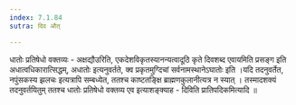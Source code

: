 ```yaml
---
index: 7.1.84
sutra: दिव औत्

---
```

  धातोः प्रतिषेधो वक्तव्यः - अक्षद्यौउरिति, एकदेशविकृतस्यानन्यत्वादूठि कृते दिवशब्द एवायमिति प्रसङ्ग इति अधात्वधिकारात्सिद्धम्, अधातोः इत्यनुवर्तते, क्व प्रकृतमुग्दिचां सर्वनामस्थानेऽघातोः इति ।यदि तदनुवर्तेत, नपुंसकस्य झलचः इत्यत्रापि सम्बध्येत, ततश्च काष्टतङ्क्षि ब्राह्मणकुलानीत्यत्र न स्यात् । तस्मादशक्यं तदनुवर्तयितुम् ततश्च धातोः प्रतिषेधो वक्तव्य एव इत्याशङ्क्याह - दिविति प्रातिपदिकमित्यादि ॥